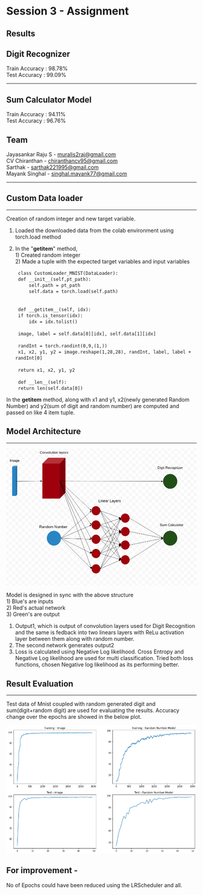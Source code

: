 # Session 3  - Assignment

Results
---
Digit Recognizer     
---
Train Accuracy : 98.78%     
Test Accuracy  : 99.09%  

---
Sum Calculator Model    
---
Train Accuracy : 94.11%     
Test Accuracy  : 96.76%    
 
 Team
 ----   
Jayasankar Raju S - muralis2raj@gmail.com     
CV Chiranthan - chiranthancv95@gmail.com <br>
Sarthak - sarthak221995@gmail.com<br>
Mayank Singhal - singhal.mayank77@gmail.com<br>


---

## Custom Data loader
---

Creation of random integer and new target variable. 
1. Loaded the downloaded data from the colab environment using torch.load method
2. In the "__getitem__" method,   
          1) Created random integer   
          2) Made a tuple with the expected target variables and input variables  

     

        class CustomLoader_MNIST(DataLoader):
        def __init__(self,pt_path):
            self.path = pt_path
            self.data = torch.load(self.path)
            

        def __getitem__(self, idx):
        if torch.is_tensor(idx):
            idx = idx.tolist()

        image, label = self.data[0][idx], self.data[1][idx] 

        randInt = torch.randint(0,9,(1,))
        x1, x2, y1, y2 = image.reshape(1,28,28), randInt, label, label + randInt[0]

        return x1, x2, y1, y2

        def __len__(self):
        return len(self.data[0])



In the __getitem__ method, along with x1 and y1, x2(newly generated Random Number) and y2(sum of digit and random number) are computed and passed on like 4 item tuple. 

## Model Architecture
---
![Model View](Assignment.png)

Model is designed in sync with the above structure    
    1) Blue's are inputs    
    2) Red's actual network    
    3) Green's are output    

1) Output1, which is output of convolution layers used for Digit Recognition and the same is fedback into two linears layers with ReLu activation layer between them along with random number.
2) The second network generates output2
3) Loss is calculated using Negative Log likelihood. Cross Entropy and Negative Log likelihood are used for multi classification. Tried both loss functions, chosen Negative log likelihood as its performing better.

## Result Evaluation
---
Test data of Mnist coupled with random generated digit and sum(digit+random digit) are used for evaluating the results. Accuracy change over the epochs are showed in the below plot.

![Results](results.png)

## For improvement - 
No of Epochs could have been reduced using the LRScheduler and all. 
